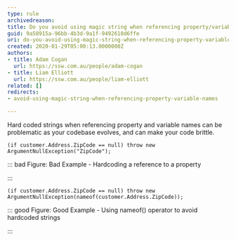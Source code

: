 ```yaml
---
type: rule
archivedreason: 
title: Do you avoid using magic string when referencing property/variable names
guid: 9a58915a-96bb-4b3d-9a1f-9492610d6ffe
uri: do-you-avoid-using-magic-string-when-referencing-property-variable-names
created: 2020-01-29T05:00:13.0000000Z
authors:
- title: Adam Cogan
  url: https://ssw.com.au/people/adam-cogan
- title: Liam Elliott
  url: https://ssw.com.au/people/liam-elliott
related: []
redirects:
- avoid-using-magic-string-when-referencing-property-variable-names

---
```


Hard coded strings when referencing property and variable names can be problematic as your codebase evolves, and can make your code brittle.

<!--endintro-->



```
(if customer.Address.ZipCode == null) throw new ArgumentNullException("ZipCode");
```



::: bad
Figure: Bad Example - Hardcoding a reference to a property

:::



```
(if customer.Address.ZipCode == null) throw new ArgumentNullException(nameof(customer.Address.ZipCode));
```



::: good
Figure: Good Example - Using nameof() operator to avoid hardcoded strings

:::
